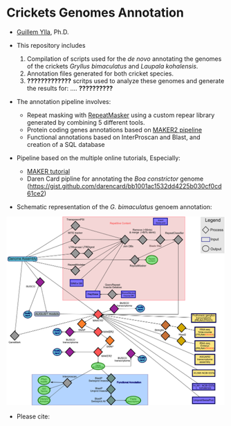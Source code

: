 # Crickets Genomes Annotation

- [Guillem Ylla](https://guillemylla.github.io/), Ph.D.

- This repository includes  
  1. Compilation of scripts used for the *de novo*  annotating the genomes of the crickets *Gryllus bimaculatus* and *Laupala kohalensis*.
  2. Annotation files generated for both cricket species.
  3. **?????????????** scritps used to analyze these genomes and generate the results for: ....  **??????????**


- The annotation pipeline involves:

	- Repeat masking with [RepeatMasker](http://www.repeatmasker.org/) using a custom repear library generated by combining 5 different tools.
	- Protein coding genes annotations based on [MAKER2 pipeline](https://www.yandell-lab.org/software/maker.html)
	- Functional annotations based on InterProscan and Blast, and creation of a SQL database

- Pipeline based on the multiple online tutorials, Especially:
	 - [MAKER tutorial](http://weatherby.genetics.utah.edu/MAKER/wiki/index.php/MAKER_Tutorial_for_WGS_Assembly_and_Annotation_Winter_School_2018)
	 - Daren Card pipline for annotating the *Boa constrictor* genome (https://gist.github.com/darencard/bb1001ac1532dd4225b030cf0cd61ce2)

- Schematic representation of the *G. bimaculatus* genoem annotation:

![G. bimaculatus pipline](G_bimaculatus/Supplementary_Figure_1_PipelineGbi.png)


- Please cite:



 


